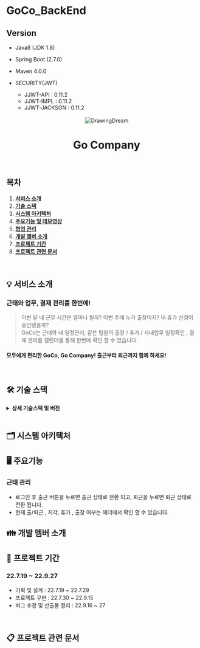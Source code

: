 # GoCo_BackEnd

## Version
- Java8 (JDK 1.8)
- Spring Boot (2.7.0)
- Maven 4.0.0

- SECURITY(JWT)
	- JJWT-API : 0.11.2
	- JJWT-IMPL : 0.11.2
	- JJWT-JACKSON : 0.11.2
	
	
	<div align="center">
  <br />
  <img src="./readme_assets/drawingdream_logo.png" alt="DrawingDream" />
  <br />
  <h1> Go Company </h1>
  <br />
</div>

## 목차

1. [**서비스 소개**](#1)
2. [**기술 스택**](#2)
3. [**시스템 아키텍처**](#3)
4. [**주요기능 및 데모영상**](#4)
5. [**협업 관리**](#5)
6. [**개발 멤버 소개**](#6)
7. [**프로젝트 기간**](#7)
8. [**프로젝트 관련 문서**](#8)


<br/>


<div id="1"></div>

## 💡 서비스 소개

### 근태와 업무, 결재 관리를 한번에! 

> 이번 달 내 근무 시간은 얼마나 될까? 이번 주에 누가 출장이지? 내 휴가 신청이 승인됐을까? <br />
GoCo는 근태와 내 일정관리, 같은 팀원의 출장 / 휴가 / 사내업무 일정확인 , 결재 관리를 캘린더를 통해 한번에 확인 할 수 있습니다.<br />
>
#### 모두에게 편리한 GoCo, Go Company! 출근부터 퇴근까지 함께 하세요! 

<br/>

<div id="2"></div>

## 🛠️ 기술 스택

<details><summary> <b> 상세 기술스택 및 버전</b> </summary>

| 구분       | 기술스택                    | 상세내용                 | 버전          |
| -------- | ----------------------- | -------------------- | ----------- |
| 공통     | 형상관리                    | Github               | \-          |
|          | 이슈관리                   | Notion               | \-          |
|          | 커뮤니케이션                | Notion, Slack        | \-          |
| BackEnd  | DB                      | MySQL                | 8.0.28      |
|          |                         | JPA                  | \-          |
|          |                         | QueryDSL             | \-          |
|          | Java                    | JDK                  | 8           |
|          | Spring                  | Spring Boot          | 2.7.0       |
|          | IDE                     | STS                  | 3.9.15      |
|          | Cloud Storage           | AWS S3               | \-          |
|          | Build                   | Maven                | 4.0.0       |
| FrontEnd | HTML5                   |                      | \-          |
|          | CSS3                    |                      | \-          |
|          | JavaScript(ES8)         |                      | \-          |
|          | 		             | Axios                | 0.27.2      |
|          | React                   | React                | 18.2.0      |
|          | 	                     | React-Router-Dom	    | 6.3.0       |	
|          |                         | Meterial UI          | 5.10.2      |
|          |                         | SweetAlert2          | 11.4.26     |
|          |                         | FullCalendar         | 5.11.2      |
|          | IDE                     | Visual Studio Code   | 1.66.2      |
| Server   | 서버                     | AWS EC2              | \-          |
|          | 플랫폼                    | Ubuntu               | 22.04       |
|          | 배포                     | Travis ci            | \-          |
|          |                         | Ruby                 | 3.0.2       |
|          |                         | AWS CodeDeploy       | \-          |

</details>

<br />

<div id="3"></div>

## 🗂️ 시스템 아키텍처

## 🖥️ 주요기능

### 근태 관리
- 로그인 후 출근 버튼을 누르면 출근 상태로 전환 되고, 퇴근을 누르면 퇴근 상태로 전환 됩니다.
- 현재 출/퇴근 , 지각,  휴가 , 출장 여부는 헤더에서 확인 할 수 있습니다.

## 👪 개발 멤버 소개 


## 📆 프로젝트 기간
### 22.7.19 ~ 22.9.27
- 기획 및 설계 : 22.7.19 ~ 22.7.29
- 프로젝트 구현 : 22.7.30 ~ 22.9.15
- 버그 수정 및 산출물 정리 : 22.9.16 ~ 27

<br />

<div id="9"></div>

## 📋 프로젝트 관련 문서
